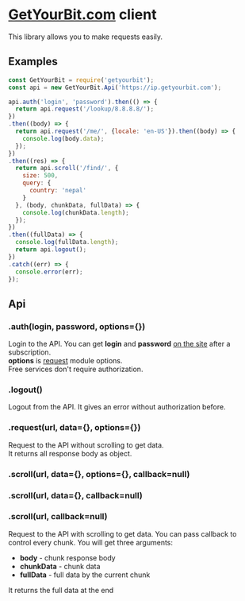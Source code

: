 # [GetYourBit.com](https://getyourbit.com) client 

This library allows you to make requests easily.

## Examples

```js
const GetYourBit = require('getyourbit');
const api = new GetYourBit.Api('https://ip.getyourbit.com');

api.auth('login', 'password').then(() => {
  return api.request('/lookup/8.8.8.8/');
})
.then((body) => {
  return api.request('/me/', {locale: 'en-US'}).then((body) => {
    console.log(body.data);
  });
})
.then((res) => {
  return api.scroll('/find/', {
    size: 500,
    query: {
      country: 'nepal'
    }
  }, (body, chunkData, fullData) => {
    console.log(chunkData.length);
  });
})
.then((fullData) => {
  console.log(fullData.length);
  return api.logout();
})
.catch((err) => {
  console.error(err);
});
```

## Api
### .auth(login, password, options={})
Login to the API. You can get __login__ and __password__ [on the site](https://getyourbit.com) after a subscription.  
__options__ is [request](https://github.com/request/request) module options.  
Free services don't require authorization.
### .logout()
Logout from the API. It gives an error without authorization before.
### .request(url, data={}, options={})
Request to the API without scrolling to get data.  
It returns all response body as object.
### .scroll(url, data={}, options={}, callback=null)
### .scroll(url, data={}, callback=null)
### .scroll(url, callback=null)
Request to the API with scrolling to get data. You can pass callback to control every chunk. You will get three arguments:

* __body__ - chunk response body
* __chunkData__ - chunk data
* __fullData__ - full data by the current chunk  

It returns the full data at the end


 
